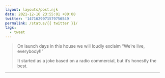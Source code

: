```yaml
---
layout: layouts/post.njk
date: 2021-12-16 23:55:01 +00:00
twitter: '1471629971579756549'
permalink: /status/{{ twitter }}/
tags: 
  - tweet
---
```


> On launch days in this house we will loudly exclaim “We’re live, everybody!!”
> 
> It started as a joke based on a radio commercial, but it’s honestly the best.

---
